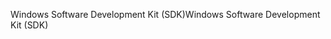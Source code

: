 <span data-ttu-id="6ce19-101">Windows Software Development Kit (SDK)</span><span class="sxs-lookup"><span data-stu-id="6ce19-101">Windows Software Development Kit (SDK)</span></span>